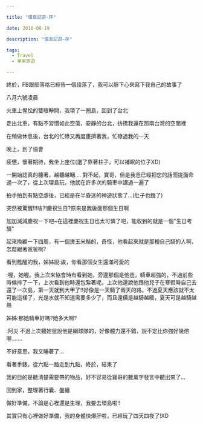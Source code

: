 ```yaml
---

title: "環島記遊-序"

date: 2010-08-19

description: "環島記遊-序"

tags:
  - Travel
  - 單車旅遊

---
```


終於，FB跟部落格已經告一個段落了，我可以靜下心來寫下我自己的故事了  

  

八月六號凌晨  

火車上惺忪的雙眼睜開，我環了一圈島，回到了台北  

走出北車，有點不習慣如此空蕩，安靜的台北，彷彿我還在那南台灣的空閒裡  

  

在稍做休息後，台北的忙碌又再度壅擠著我，忙碌過我的一天  

晚上，到了協會  

疲憊，懷著期待，我坐上座位(選了靠著柱子，可以補眠的位子XD)  

一開始認真的聽著，越聽越睏.... 對不起，寶哥，但是我爸已經把您的話而提面命過一次了，從上次環島玩，他就在許多次的騎車中講過一遍了  

拍手拍到有點空虛後，已經是在半昏迷的神遊狀態了...(肚子也餓了)  

突然被驚醒!!!啥?!慶祝生日?原來是我後面那個生日啊  

加加減減慶祝一下吧~在這裡慶祝生日也太可憐了吧，能收到的就是一個"生日考驗"  

  

起來換顧一下四周，有一個燙玉米鬚的，奇怪，他看起來就是那種自己騎的人啊，怎麼跟著爸爸啊?  

看到甦醒的我，姊姊說:誒，你看那個女生還滿可愛的  

:喔，她喔。我上次來協會時有看到她，旁邊那個是他爸，騎車超強的，不過前些時候摔了一下，上次看到他時還包紮著呢。上次他還說他跟他兒子在寒假時自己去還了一次島，第一天就到大甲了!!好像是一天騎了兩天的路。不過夏天應該就不太可能這樣了，光是水就不知道需要多少了，而且還價是越騎越暖，夏天可是越騎越熱  

姊姊:那她騎車好嗎?她多大啊?  

:阿災 不過上次聽她爸說他是網球隊的，好像體力還不錯，說不定比你強好幾倍喔.......  

  

不好意思，我又睡著了...  

  

看著手錶，從六點一路走到九點，終於，結束了  

我的目的是聽清楚需要帶的物品，好不容易從寶哥的數萬字發言中聽出來了...  

  

回到家，整理著行囊、盤纏  

做好準備，不論是心裡還是生理，我要去環島啦!!  

其實只有心裡做好準備，我的身體快爆肝啦，已經玩了四天四夜了!XD  

